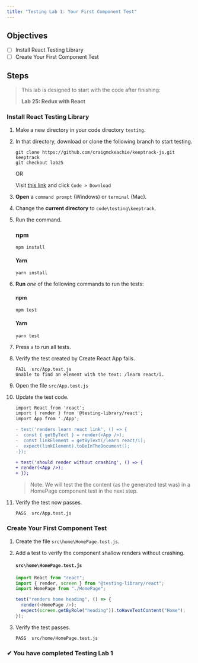 ```yaml
---
title: "Testing Lab 1: Your First Component Test"
---
```


## Objectives

- [ ] Install React Testing Library
- [ ] Create Your First Component Test

## Steps

> This lab is designed to start with the code after finishing:
>
> **Lab 25: Redux with React**

### Install React Testing Library

1. Make a new directory in your code directory `testing`.
1. In that directory, download or clone the following branch to start testing.

   ```
   git clone https://github.com/craigmckeachie/keeptrack-js.git keeptrack
   git checkout lab25
   ```

   OR

   Visit [this link](https://github.com/craigmckeachie/keeptrack-js/tree/lab25) and click `Code > Download`

1. **Open** a `command prompt` (Windows) or `terminal` (Mac).

1. Change the **current directory** to `code\testing\keeptrack`.
1. Run the command.

   ### npm

   ```
   npm install
   ```

   #### Yarn

   ```shell
   yarn install
   ```

1. **Run** _one_ of the following commands to run the tests:

   #### npm

   ```shell
   npm test
   ```

   #### Yarn

   ```shell
   yarn test
   ```

1. Press `a` to run all tests.
1. Verify the test created by Create React App fails.

   ```shell
   FAIL  src/App.test.js
   Unable to find an element with the text: /learn react/i.
   ```

1. Open the file `src/App.test.js`
1. Update the test code.

   ```diff
   import React from 'react';
   import { render } from '@testing-library/react';
   import App from './App';

   - test('renders learn react link', () => {
   -  const { getByText } = render(<App />);
   -  const linkElement = getByText(/learn react/i);
   -  expect(linkElement).toBeInTheDocument();
   -});

   + test('should render without crashing', () => {
   + render(<App />);
   + });

   ```

   > Note: We will test the the content (as the generated test was) in a HomePage component test in the next step.

1. Verify the test now passes.

   ```
   PASS  src/App.test.js
   ```

### Create Your First Component Test

1. Create the file `src\home\HomePage.test.js`.
1. Add a test to verify the component shallow renders without crashing.

   #### `src\home\HomePage.test.js`

   ```js
   import React from "react";
   import { render, screen } from "@testing-library/react";
   import HomePage from "./HomePage";

   test("renders home heading", () => {
     render(<HomePage />);
     expect(screen.getByRole("heading")).toHaveTextContent("Home");
   });
   ```

1. Verify the test passes.

   ```shell
   PASS  src/home/HomePage.test.js
   ```

### &#10004; You have completed Testing Lab 1
